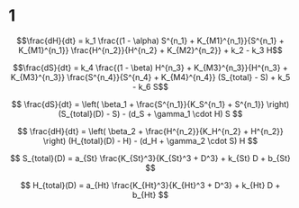 # 1

$$\frac{dH}{dt} = k_1 \frac{(1 - \alpha) S^{n_1} + K_{M1}^{n_1}}{S^{n_1} + K_{M1}^{n_1}} \frac{H^{n_2}}{H^{n_2} + K_{M2}^{n_2}} + k_2 - k_3 H$$

$$\frac{dS}{dt} = k_4 \frac{(1 - \beta) H^{n_3} + K_{M3}^{n_3}}{H^{n_3} + K_{M3}^{n_3}} \frac{S^{n_4}}{S^{n_4} + K_{M4}^{n_4}} (S_{total} - S) + k_5 - k_6 S$$

$$
\frac{dS}{dt} = \left( \beta_1 + \frac{S^{n_1}}{K_S^{n_1} + S^{n_1}} \right) (S_{total}(D) - S) - (d_S + \gamma_1 \cdot H) S
$$

$$
\frac{dH}{dt} = \left( \beta_2 + \frac{H^{n_2}}{K_H^{n_2} + H^{n_2}} \right) (H_{total}(D) - H) - (d_H + \gamma_2 \cdot S) H
$$

$$
S_{total}(D) = a_{St} \frac{K_{St}^3}{K_{St}^3 + D^3} + k_{St} D + b_{St}
$$

$$
H_{total}(D) = a_{Ht} \frac{K_{Ht}^3}{K_{Ht}^3 + D^3} + k_{Ht} D + b_{Ht}
$$
